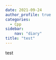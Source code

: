 ```yaml
---
date: 2021-09-24
author_profile: true
categories:
  - Cpp
sidebar:
    nav: "diary"
title: "test"
---
```

test

